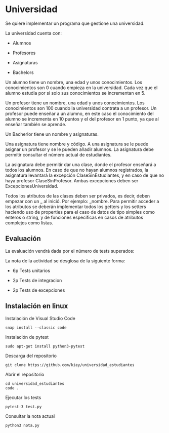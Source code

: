# Universidad 

Se quiere implementar un programa que gestione una universidad.

La universidad cuenta con:

- Alumnos

- Profesores

- Asignaturas

- Bachelors

Un alumno tiene un nombre, una edad y unos conocimientos. Los conocimientos son 0 cuando empieza en la universidad. Cada vez que el alumno estudia por si solo sus conocimientos se incrementan en 5.

Un profesor tiene un nombre, una edad y unos conocimientos. Los conocimientos son 100 cuando la universidad contrata a un profesor. Un profesor puede enseñar a un alumno, en este caso el conocimiento del alumno se incrementa en 10 puntos y el del profesor en 1 punto, ya que al enseñar también se aprende.

Un Bacherlor tiene un nombre y asignaturas.

Una asignatura tiene nombre y código. A una asignatura se le puede asignar un profesor y se le pueden añadir alumnos. La asignatura debe permitir consultar el número actual de estudiantes.

La asignatura debe permitir dar una clase, donde el profesor enseñará a todos los alumnos. En caso de que no hayan alumnos registrados, la asignatura levantará la excepción ClaseSinEstudiantes, y en caso de que no haya profesor ClaseSinProfesor. Ambas excepciones deben ser ExcepcionesUniversidad.

Todos los atributos de las clases deben ser privados, es decir, deben empezar con un _ al inició. Por ejemplo: _nombre. Para permitir acceder a los atributos se deberán implementar todos los getters y los setters haciendo uso de properties para el caso de datos de tipo simples como enteros o string, y de funciones especificas en casos de atributos complejos como listas.



## Evaluación

La evaluación vendrá dada por el número de tests superados:

La nota de la actividad se desglosa de la siguiente forma:
    

- 6p Tests unitarios
      
- 2p Tests de integracion
      
- 2p Tests de excepciones



## Instalación en linux

Instalación de Visual Studio Code

```
snap install --classic code
```

Instalación de pytest

```
sudo apt-get install python3-pytest
```

Descarga del repositorio

```
git clone https://github.com/kiey/universidad_estudiantes
```

Abrir el repositorio

```
cd universidad_estudiantes
code .
```

Ejecutar los tests

```
pytest-3 test.py
```

Consultar la nota actual

```
python3 nota.py
```

